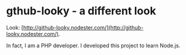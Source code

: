 gthub-looky - a different look
================================

Look: [http://github-looky.nodester.com/](http://github-looky.nodester.com/).

In fact, I am a PHP developer. I developed this project to learn
Node.js.

